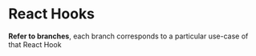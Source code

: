 
# React Hooks

**Refer to branches**, each branch corresponds to a particular use-case of that React Hook
